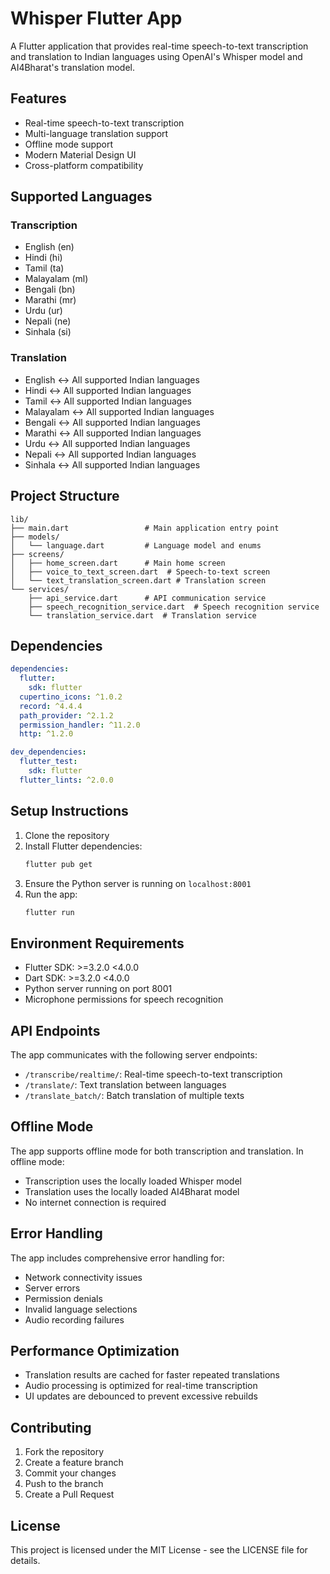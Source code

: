 # Whisper Flutter App

A Flutter application that provides real-time speech-to-text transcription and translation to Indian languages using OpenAI's Whisper model and AI4Bharat's translation model.

## Features

- Real-time speech-to-text transcription
- Multi-language translation support
- Offline mode support
- Modern Material Design UI
- Cross-platform compatibility

## Supported Languages

### Transcription
- English (en)
- Hindi (hi)
- Tamil (ta)
- Malayalam (ml)
- Bengali (bn)
- Marathi (mr)
- Urdu (ur)
- Nepali (ne)
- Sinhala (si)

### Translation
- English ↔ All supported Indian languages
- Hindi ↔ All supported Indian languages
- Tamil ↔ All supported Indian languages
- Malayalam ↔ All supported Indian languages
- Bengali ↔ All supported Indian languages
- Marathi ↔ All supported Indian languages
- Urdu ↔ All supported Indian languages
- Nepali ↔ All supported Indian languages
- Sinhala ↔ All supported Indian languages

## Project Structure

```
lib/
├── main.dart                 # Main application entry point
├── models/
│   └── language.dart         # Language model and enums
├── screens/
│   ├── home_screen.dart      # Main home screen
│   ├── voice_to_text_screen.dart  # Speech-to-text screen
│   └── text_translation_screen.dart # Translation screen
└── services/
    ├── api_service.dart      # API communication service
    ├── speech_recognition_service.dart  # Speech recognition service
    └── translation_service.dart  # Translation service
```

## Dependencies

```yaml
dependencies:
  flutter:
    sdk: flutter
  cupertino_icons: ^1.0.2
  record: ^4.4.4
  path_provider: ^2.1.2
  permission_handler: ^11.2.0
  http: ^1.2.0

dev_dependencies:
  flutter_test:
    sdk: flutter
  flutter_lints: ^2.0.0
```

## Setup Instructions

1. Clone the repository
2. Install Flutter dependencies:
   ```bash
   flutter pub get
   ```
3. Ensure the Python server is running on `localhost:8001`
4. Run the app:
   ```bash
   flutter run
   ```

## Environment Requirements

- Flutter SDK: >=3.2.0 <4.0.0
- Dart SDK: >=3.2.0 <4.0.0
- Python server running on port 8001
- Microphone permissions for speech recognition

## API Endpoints

The app communicates with the following server endpoints:

- `/transcribe/realtime/`: Real-time speech-to-text transcription
- `/translate/`: Text translation between languages
- `/translate_batch/`: Batch translation of multiple texts

## Offline Mode

The app supports offline mode for both transcription and translation. In offline mode:
- Transcription uses the locally loaded Whisper model
- Translation uses the locally loaded AI4Bharat model
- No internet connection is required

## Error Handling

The app includes comprehensive error handling for:
- Network connectivity issues
- Server errors
- Permission denials
- Invalid language selections
- Audio recording failures

## Performance Optimization

- Translation results are cached for faster repeated translations
- Audio processing is optimized for real-time transcription
- UI updates are debounced to prevent excessive rebuilds

## Contributing

1. Fork the repository
2. Create a feature branch
3. Commit your changes
4. Push to the branch
5. Create a Pull Request

## License

This project is licensed under the MIT License - see the LICENSE file for details. 